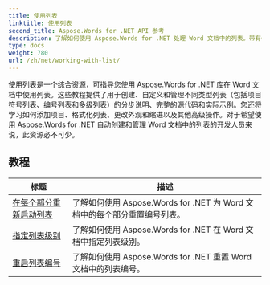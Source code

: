 ```yaml
---
title: 使用列表
linktitle: 使用列表
second_title: Aspose.Words for .NET API 参考
description: 了解如何使用 Aspose.Words for .NET 处理 Word 文档中的列表。带有代码示例的详细教程。
type: docs
weight: 780
url: /zh/net/working-with-list/
---
```


使用列表是一个综合资源，可指导您使用 Aspose.Words for .NET 库在 Word 文档中使用列表。这些教程提供了用于创建、自定义和管理不同类型列表（包括项目符号列表、编号列表和多级列表）的分步说明、完整的源代码和实际示例。您还将学习如何添加项目、格式化列表、更改外观和缩进以及其他高级操作。对于希望使用 Aspose.Words for .NET 自动创建和管理 Word 文档中的列表的开发人员来说，此资源必不可少。

 ## 教程
| 标题 | 描述 |
| --- | --- |
| [在每个部分重新启动列表](./restart-list-at-each-section/)  | 了解如何使用 Aspose.Words for .NET 为 Word 文档中的每个部分重置编号列表。 |
| [指定列表级别](./specify-list-level/) | 了解如何使用 Aspose.Words for .NET 在 Word 文档中指定列表级别。 |
| [重启列表编号](./restart-list-number/) | 了解如何使用 Aspose.Words for .NET 重置 Word 文档中的列表编号。 |